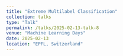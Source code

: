 ```yaml
---
title: "Extreme Multilabel Classification"
collection: talks
type: "Talk"
permalink: /talks/2025-02-13-talk-8
venue: "Machine Learning Days"
date: 2025-02-13
location: "EPFL, Switzerland"
---
```

